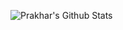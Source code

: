 ![Prakhar's Github Stats](https://github-readme-stats.vercel.app/api?username=SinhaPrakhar38&show_icons=true&theme=dark&hide_border=true)
